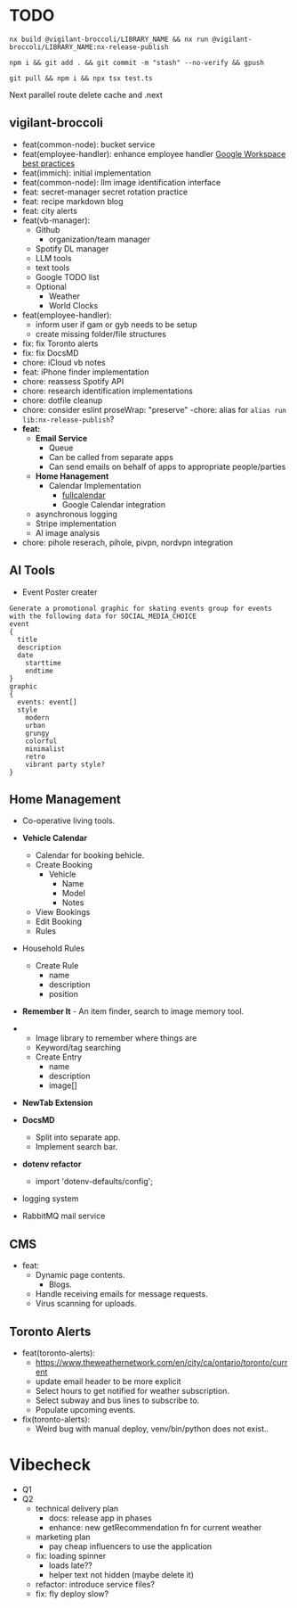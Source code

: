 # TODO

```
nx build @vigilant-broccoli/LIBRARY_NAME && nx run @vigilant-broccoli/LIBRARY_NAME:nx-release-publish

npm i && git add . && git commit -m "stash" --no-verify && gpush

git pull && npm i && npx tsx test.ts
```

Next parallel route delete cache and .next

## vigilant-broccoli

- feat(common-node): bucket service
- feat(employee-handler): enhance employee handler [Google Workspace best practices](https://www.reddit.com/r/gsuite/comments/1ap8a9j/looking_for_google_workspace_best_practices_tips/)
- feat(immich): initial implementation
- feat(common-node): llm image identification interface
- feat: secret-manager secret rotation practice
- feat: recipe markdown blog
- feat: city alerts
- feat(vb-manager):
  - Github
    - organization/team manager
  - Spotify DL manager
  - LLM tools
  - text tools
  - Google TODO list
  - Optional
    - Weather
    - World Clocks
- feat(employee-handler):
  - inform user if gam or gyb needs to be setup
  - create missing folder/file structures
- fix: fix Toronto alerts
- fix: fix DocsMD
- chore: iCloud vb notes
- feat: iPhone finder implementation
- chore: reassess Spotify API
- chore: research identification implementations
- chore: dotfile cleanup
- chore: consider eslint proseWrap: "preserve"
  -chore: alias for `alias run lib:nx-release-publish`?
- **feat:**
  - **Email Service**
    - Queue
    - Can be called from separate apps
    - Can send emails on behalf of apps to appropriate people/parties
  - **Home Hanagement**
    - Calendar Implementation
      - [fullcalendar](https://fullcalendar.io/docs/react)
      - Google Calendar integration
  - asynchronous logging
  - Stripe implementation
  - AI image analysis
- chore: pihole reserach, pihole, pivpn, nordvpn integration

## AI Tools

- Event Poster creater

```
Generate a promotional graphic for skating events group for events with the following data for SOCIAL_MEDIA_CHOICE
event
{
  title
  description
  date
    starttime
    endtime
}
graphic
{
  events: event[]
  style
    modern
    urban
    grungy
    colorful
    minimalist
    retro
    vibrant party style?
}
```

## Home Management

- Co-operative living tools.
- **Vehicle Calendar**
  - Calendar for booking behicle.
  - Create Booking
    - Vehicle
      - Name
      - Model
      - Notes
  - View Bookings
  - Edit Booking
  - Rules
- Household Rules
  - Create Rule
    - name
    - description
    - position
- **Remember It** - An item finder, search to image memory tool.
- - Image library to remember where things are
  - Keyword/tag searching
  - Create Entry
    - name
    - description
    - image[]

- **NewTab Extension**
- **DocsMD**
  - Split into separate app.
  - Implement search bar.
- **dotenv refactor**
  - import 'dotenv-defaults/config';
- logging system
- RabbitMQ mail service

## CMS

- feat:
  - Dynamic page contents.
    - Blogs.
  - Handle receiving emails for message requests.
  - Virus scanning for uploads.

## Toronto Alerts

- feat(toronto-alerts):
  - https://www.theweathernetwork.com/en/city/ca/ontario/toronto/current
  - update email header to be more explicit
  - Select hours to get notified for weather subscription.
  - Select subway and bus lines to subscribe to.
  - Populate upcoming events.
- fix(toronto-alerts):
  - Weird bug with manual deploy, venv/bin/python does not exist..

# Vibecheck

- Q1
- Q2
  - technical delivery plan
    - docs: release app in phases
    - enhance: new getRecommendation fn for current weather
  - marketing plan
    - pay cheap influencers to use the application
  - fix: loading spinner
    - loads late??
    - helper text not hidden (maybe delete it)
  - refactor: introduce service files?
  - fix: fly deploy slow?
